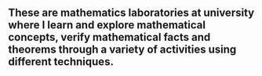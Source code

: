 ## These are mathematics laboratories at university where I learn and explore mathematical concepts, verify mathematical facts and theorems through a variety of activities using different techniques.
